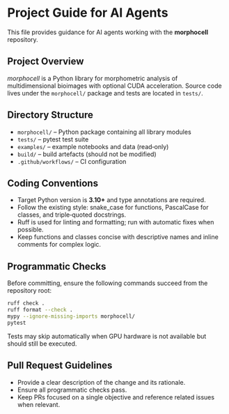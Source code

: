 # Project Guide for AI Agents

This file provides guidance for AI agents working with the **morphocell** repository.

## Project Overview

*morphocell* is a Python library for morphometric analysis of multidimensional bioimages with optional CUDA acceleration.  Source code lives under the `morphocell/` package and tests are located in `tests/`.

## Directory Structure

- `morphocell/` – Python package containing all library modules
- `tests/` – pytest test suite
- `examples/` – example notebooks and data (read‑only)
- `build/` – build artefacts (should not be modified)
- `.github/workflows/` – CI configuration

## Coding Conventions

- Target Python version is **3.10+** and type annotations are required.
- Follow the existing style: snake_case for functions, PascalCase for classes, and triple‑quoted docstrings.
- Ruff is used for linting and formatting; run with automatic fixes when possible.
- Keep functions and classes concise with descriptive names and inline comments for complex logic.

## Programmatic Checks

Before committing, ensure the following commands succeed from the repository root:

```bash
ruff check .
ruff format --check .
mypy --ignore-missing-imports morphocell/
pytest
```

Tests may skip automatically when GPU hardware is not available but should still be executed.

## Pull Request Guidelines

- Provide a clear description of the change and its rationale.
- Ensure all programmatic checks pass.
- Keep PRs focused on a single objective and reference related issues when relevant.

